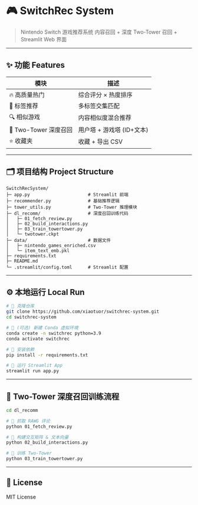 # 🎮 SwitchRec System

> Nintendo Switch 游戏推荐系统
> 内容召回 + 深度 Two-Tower 召回 + Streamlit Web 界面

---

## ✨ 功能 Features

| 模块                | 描述                |
| ----------------- | ----------------- |
| 🔥 高质量热门          | 综合评分 × 热度排序       |
| 🍿️ 标签推荐          | 多标签交集匹配           |
| 🔍 相似游戏           | 内容相似度混合推荐         |
| 🧐 Two-Tower 深度召回 | 用户塔 + 游戏塔 (ID+文本) |
| ⭐ 收藏夹             | 收藏 + 导出 CSV       |

---

## 🗂️ 项目结构 Project Structure

```
SwitchRecSystem/
├─ app.py                      # Streamlit 前端
├─ recommender.py              # 基础推荐逻辑
├─ tower_utils.py              # Two-Tower 推理模块
├─ dl_recomm/                  # 深度召回训练代码
│   ├─ 01_fetch_review.py
│   ├─ 02_build_interactions.py
│   ├─ 03_train_towertower.py
│   └─ twotower.ckpt
├─ data/                       # 数据文件
│   ├─ nintendo_games_enriched.csv
│   └─ item_text_emb.pkl
├─ requirements.txt
├─ README.md
└─ .streamlit/config.toml      # Streamlit 配置
```

---

## ⚙️ 本地运行 Local Run

```bash
# 🔑 克隆仓库
git clone https://github.com/xiaotuor/switchrec-system.git
cd switchrec-system

# 🔑 (可选) 新建 Conda 虚拟环境
conda create -n switchrec python=3.9
conda activate switchrec

# 🔑 安装依赖
pip install -r requirements.txt

# 🔑 运行 Streamlit App
streamlit run app.py
```

---

## 🧐 Two-Tower 深度召回训练流程

```bash
cd dl_recomm

# 🔑 抓取 RAWG 评论
python 01_fetch_review.py

# 🔑 构建交互矩阵 & 文本向量
python 02_build_interactions.py

# 🔑 训练 Two-Tower
python 03_train_towertower.py
```

---

## 📜 License

MIT License

```
```
